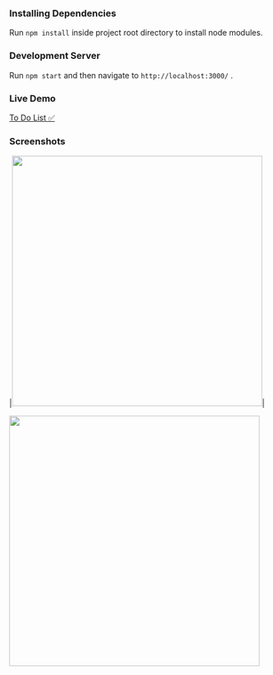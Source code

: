 ### Installing Dependencies

Run `npm install` inside project root directory to install node modules.

### Development Server

Run `npm start` and then navigate to `http://localhost:3000/` .

### Live Demo

[To Do List ✅](http://todoapp-e2fc65.netlify.app "To Do List")

### Screenshots
|<img src="https://imgur.com/a/8rIQDwF"  width="450">|

<img src="https://imgur.com/a/YdMGvC2"  width="450"> 
